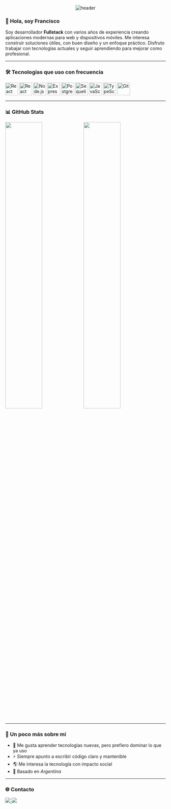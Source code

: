 <!-- Imagen de cabecera -->
<p align="center">
  <img src="https://capsule-render.vercel.app/api?type=waving&color=0:222,100:007ACC&height=200&section=header&text=Francisco%20Torres&fontSize=40&fontAlign=center&fontColor=ffffff" alt="header" />
</p>

### 👋 Hola, soy Francisco

Soy desarrollador **Fullstack** con varios años de experiencia creando aplicaciones modernas para web y dispositivos móviles. Me interesa construir soluciones útiles, con buen diseño y un enfoque práctico. Disfruto trabajar con tecnologías actuales y seguir aprendiendo para mejorar como profesional.

---

### 🛠️ Tecnologías que uso con frecuencia

<p align="left">
  <img src="https://cdn.jsdelivr.net/gh/devicons/devicon/icons/react/react-original.svg" width="40" alt="React"/>
  <img src="https://cdn.jsdelivr.net/gh/devicons/devicon/icons/react/react-original.svg" width="40" alt="React Native" title="React Native"/>
  <img src="https://cdn.jsdelivr.net/gh/devicons/devicon/icons/nodejs/nodejs-original.svg" width="40" alt="Node.js"/>
  <img src="https://cdn.jsdelivr.net/gh/devicons/devicon/icons/express/express-original.svg" width="40" alt="Express"/>
  <img src="https://cdn.jsdelivr.net/gh/devicons/devicon/icons/postgresql/postgresql-original.svg" width="40" alt="PostgreSQL"/>
  <img src="https://cdn.jsdelivr.net/gh/devicons/devicon/icons/sequelize/sequelize-original.svg" width="40" alt="Sequelize"/>
  <img src="https://cdn.jsdelivr.net/gh/devicons/devicon/icons/javascript/javascript-original.svg" width="40" alt="JavaScript"/>
  <img src="https://cdn.jsdelivr.net/gh/devicons/devicon/icons/typescript/typescript-original.svg" width="40" alt="TypeScript"/>
  <img src="https://cdn.jsdelivr.net/gh/devicons/devicon/icons/git/git-original.svg" width="40" alt="Git"/>
</p>

---

### 📊 GitHub Stats

<p align="left">
  <img src="https://github-readme-stats.vercel.app/api?username=ftorres97&show_icons=true&theme=default&hide_border=true" width="48%" />
  <img src="https://github-readme-stats.vercel.app/api/top-langs/?username=ftorres97&layout=compact&hide_border=true" width="48%" />
</p>

---

### 🌱 Un poco más sobre mí

- 🧠 Me gusta aprender tecnologías nuevas, pero prefiero dominar lo que ya uso
- ⚡ Siempre apunto a escribir código claro y mantenible
- 🌎 Me interesa la tecnología con impacto social
- 📍 Basado en *Argentina*

---

### 🌐 Contacto

<p>
  <a href="https://www.linkedin.com/in/ftorres97" target="_blank">
    <img src="https://img.shields.io/badge/LinkedIn-blue?logo=linkedin&style=for-the-badge" />
  </a>
  <a href="mailto:ftorres767@gmail.com">
    <img src="https://img.shields.io/badge/Email-D14836?logo=gmail&style=for-the-badge&logoColor=white" />
  </a>
</p>
